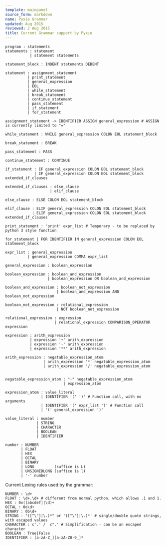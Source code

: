 ```yaml
---
template: mainpanel
source_form: markdown
name: Pyxie Grammar
updated: Aug 2015
reviewed: 2 Aug 2015
title: Current Grammar support by Pyxie
---
```

    program : statements
    statements : statement
               | statement statements

    statement_block : INDENT statements DEDENT

    statement : assignment_statement
              | print_statement
              | general_expression
              | EOL
              | while_statement
              | break_statement
              | continue_statement
              | pass_statement
              | if_statement
              | for_statement

    assignment_statement -> IDENTIFIER ASSIGN general_expression # ASSIGN is currently limited to "="

    while_statement : WHILE general_expression COLON EOL statement_block

    break_statement : BREAK

    pass_statement : PASS

    continue_statement : CONTINUE

    if_statement : IF general_expression COLON EOL statement_block
                 | IF general_expression COLON EOL statement_block extended_if_clauses

    extended_if_clauses : else_clause
                        | elif_clause

    else_clause : ELSE COLON EOL statement_block

    elif_clause : ELIF general_expression COLON EOL statement_block
                | ELIF general_expression COLON EOL statement_block extended_if_clauses

    print_statement : 'print' expr_list # Temporary - to be replaced by python 3 style function

    for_statement | FOR IDENTIFIER IN general_expression COLON EOL statement_block

    expr_list : general_expression
              | general_expression COMMA expr_list

    general_expression : boolean_expression

    boolean_expression : boolean_and_expression
                       | boolean_expression OR boolean_and_expression

    boolean_and_expression : boolean_not_expression
                           | boolean_and_expression AND boolean_not_expression

    boolean_not_expression : relational_expression
                           | NOT boolean_not_expression

    relational_expression : expression
                          | relational_expression COMPARISON_OPERATOR expression

    expression : arith_expression
               | expression '+' arith_expression
               | expression '-' arith_expression
               | expression '**' arith_expression

    arith_expression : negatable_expression_atom
                     | arith_expression '*' negatable_expression_atom
                     | arith_expression '/' negatable_expression_atom


    negatable_expression_atom : "-" negatable_expression_atom 
                              | expression_atom

    expression_atom : value_literal
                    | IDENTIFIER '(' ')' # Function call, with no arguments
                    | IDENTIFIER '(' expr_list ')' # Function call
                    | '(' general_expression ')'

    value_literal : number
                  | STRING
                  | CHARACTER
                  | BOOLEAN
                  | IDENTIFIER

    number : NUMBER
           | FLOAT
           | HEX
           | OCTAL
           | BINARY
           | LONG         (suffice is L)
           | UNSIGNEDLONG (suffice is l)
           | '-' number

Current Lexing rules used by the grammar:

    NUMBER : \d+
    FLOAT : \d+.\d+ # different from normal python, which allows .1 and 1.
    HEX : 0x([abcdef]|\d)+
    OCTAL : 0o\d+
    BINARY : 0b\d+
    STRING - "([^\"]|\.)*" or '([^\']|\.)*' # single/double quote strings, with escaped values
    CHARACTER : c'.' /  c"." # Simplification - can be an escaped character
    BOOLEAN : True|False
    IDENTIFIER : [a-zA-Z_][a-zA-Z0-9_]*
